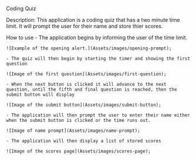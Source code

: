 Coding Quiz

Description: This application is a coding quiz that has a two minute time limit. It will prompt the user for their name and store thier scores. 

How to use
    - The application begins by informing the user of the time limit.

    ![Example of the opening alert.](Assets/images/opening-prompt);

    - The quiz will then begin by starting the timer and showing the first question

    ![Image of the first question](Assets/images/first-question);
    
    - When the next button is clicked it will advance to the next question, until the fifth and final question is reached, then the submit button will display

    ![Image of the submit button](Assets/images/submit-button);

    - The application will then prompt the user to enter their name either when the submit button is clicked or the time runs out.

    ![Image of name prompt](Assets/images/name-prompt);

    - The application will then display a list of stored scores
    
    ![Image of the scores page](Assets/images/scores-page);